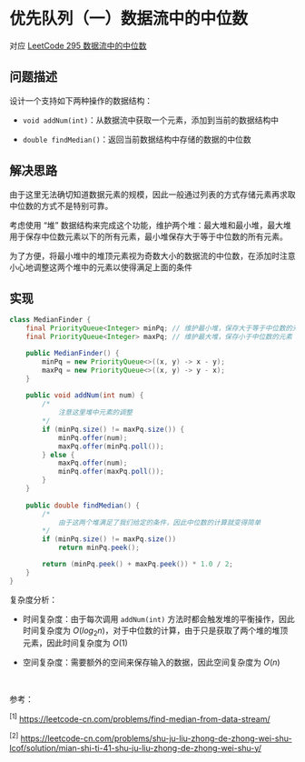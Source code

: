 # 优先队列（一）数据流中的中位数

对应 <a href="https://leetcode-cn.com/problems/find-median-from-data-stream/">LeetCode 295 数据流中的中位数</a>

## 问题描述

设计一个支持如下两种操作的数据结构：

- `void addNum(int)`：从数据流中获取一个元素，添加到当前的数据结构中

- `double findMedian()`：返回当前数据结构中存储的数据的中位数

## 解决思路

由于这里无法确切知道数据元素的规模，因此一般通过列表的方式存储元素再求取中位数的方式不是特别可靠。

考虑使用 “堆” 数据结构来完成这个功能，维护两个堆：最大堆和最小堆，最大堆用于保存中位数元素以下的所有元素，最小堆保存大于等于中位数的所有元素。

为了方便，将最小堆中的堆顶元素视为奇数大小的数据流的中位数，在添加时注意小心地调整这两个堆中的元素以使得满足上面的条件

## 实现

```java
class MedianFinder {
    final PriorityQueue<Integer> minPq; // 维护最小堆，保存大于等于中位数的元素
    final PriorityQueue<Integer> maxPq; // 维护最大堆，保存小于中位数的元素

    public MedianFinder() {
        minPq = new PriorityQueue<>((x, y) -> x - y);
        maxPq = new PriorityQueue<>((x, y) -> y - x);
    }
    
    public void addNum(int num) {
        /*
            注意这里堆中元素的调整
        */
        if (minPq.size() != maxPq.size()) {
            minPq.offer(num);
            maxPq.offer(minPq.poll());
        } else {
            maxPq.offer(num);
            minPq.offer(maxPq.poll());
        }
    }
    
    public double findMedian() {
        /*
            由于这两个堆满足了我们给定的条件，因此中位数的计算就变得简单
        */
        if (minPq.size() != maxPq.size()) 
            return minPq.peek();

        return (minPq.peek() + maxPq.peek()) * 1.0 / 2;
    }
}
```

复杂度分析：

- 时间复杂度：由于每次调用 `addNum(int)` 方法时都会触发堆的平衡操作，因此时间复杂度为 $O(log_2n)$，对于中位数的计算，由于只是获取了两个堆的堆顶元素，因此时间复杂度为 $O(1)$

- 空间复杂度：需要额外的空间来保存输入的数据，因此空间复杂度为 $O(n)$



<br />

参考：

<sup>[1]</sup> https://leetcode-cn.com/problems/find-median-from-data-stream/

<sup>[2]</sup> https://leetcode-cn.com/problems/shu-ju-liu-zhong-de-zhong-wei-shu-lcof/solution/mian-shi-ti-41-shu-ju-liu-zhong-de-zhong-wei-shu-y/


